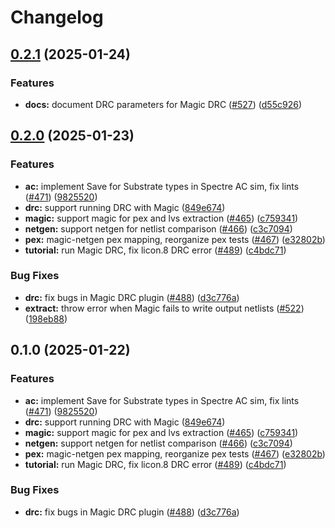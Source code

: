 # Changelog

## [0.2.1](https://github.com/ucb-substrate/substrate2/compare/magic-v0.2.0...magic-v0.2.1) (2025-01-24)


### Features

* **docs:** document DRC parameters for Magic DRC ([#527](https://github.com/ucb-substrate/substrate2/issues/527)) ([d55c926](https://github.com/ucb-substrate/substrate2/commit/d55c926d8fbaba720394ab4c69d01e28905bc1b9))

## [0.2.0](https://github.com/ucb-substrate/substrate2/compare/magic-v0.1.0...magic-v0.2.0) (2025-01-23)


### Features

* **ac:** implement Save for Substrate types in Spectre AC sim, fix lints ([#471](https://github.com/ucb-substrate/substrate2/issues/471)) ([9825520](https://github.com/ucb-substrate/substrate2/commit/98255207569cc00bd9ddc35419c2df1e48f1999c))
* **drc:** support running DRC with Magic ([849e674](https://github.com/ucb-substrate/substrate2/commit/849e674ebee9782a301069031e7473896eb8d2a5))
* **magic:** support magic for pex and lvs extraction ([#465](https://github.com/ucb-substrate/substrate2/issues/465)) ([c759341](https://github.com/ucb-substrate/substrate2/commit/c759341f065cf1e8aca8c4552a214391a7149cbf))
* **netgen:** support netgen for netlist comparison ([#466](https://github.com/ucb-substrate/substrate2/issues/466)) ([c3c7094](https://github.com/ucb-substrate/substrate2/commit/c3c70949de5df4ae4c08d63f2c01ed85c6e0b7fa))
* **pex:** magic-netgen pex mapping, reorganize pex tests ([#467](https://github.com/ucb-substrate/substrate2/issues/467)) ([e32802b](https://github.com/ucb-substrate/substrate2/commit/e32802bfc567f3dea50cc86b11576f7d6863fac2))
* **tutorial:** run Magic DRC, fix licon.8 DRC error ([#489](https://github.com/ucb-substrate/substrate2/issues/489)) ([c4bdc71](https://github.com/ucb-substrate/substrate2/commit/c4bdc7147abce19d023cf76be96426d58d4ed328))


### Bug Fixes

* **drc:** fix bugs in Magic DRC plugin ([#488](https://github.com/ucb-substrate/substrate2/issues/488)) ([d3c776a](https://github.com/ucb-substrate/substrate2/commit/d3c776a6bdd5e6301ed4a841239b0aed06bb2ab3))
* **extract:** throw error when Magic fails to write output netlists ([#522](https://github.com/ucb-substrate/substrate2/issues/522)) ([198eb88](https://github.com/ucb-substrate/substrate2/commit/198eb88ce83db53c72f32b38a419b2d888c177f8))

## 0.1.0 (2025-01-22)


### Features

* **ac:** implement Save for Substrate types in Spectre AC sim, fix lints ([#471](https://github.com/ucb-substrate/substrate2/issues/471)) ([9825520](https://github.com/ucb-substrate/substrate2/commit/98255207569cc00bd9ddc35419c2df1e48f1999c))
* **drc:** support running DRC with Magic ([849e674](https://github.com/ucb-substrate/substrate2/commit/849e674ebee9782a301069031e7473896eb8d2a5))
* **magic:** support magic for pex and lvs extraction ([#465](https://github.com/ucb-substrate/substrate2/issues/465)) ([c759341](https://github.com/ucb-substrate/substrate2/commit/c759341f065cf1e8aca8c4552a214391a7149cbf))
* **netgen:** support netgen for netlist comparison ([#466](https://github.com/ucb-substrate/substrate2/issues/466)) ([c3c7094](https://github.com/ucb-substrate/substrate2/commit/c3c70949de5df4ae4c08d63f2c01ed85c6e0b7fa))
* **pex:** magic-netgen pex mapping, reorganize pex tests ([#467](https://github.com/ucb-substrate/substrate2/issues/467)) ([e32802b](https://github.com/ucb-substrate/substrate2/commit/e32802bfc567f3dea50cc86b11576f7d6863fac2))
* **tutorial:** run Magic DRC, fix licon.8 DRC error ([#489](https://github.com/ucb-substrate/substrate2/issues/489)) ([c4bdc71](https://github.com/ucb-substrate/substrate2/commit/c4bdc7147abce19d023cf76be96426d58d4ed328))


### Bug Fixes

* **drc:** fix bugs in Magic DRC plugin ([#488](https://github.com/ucb-substrate/substrate2/issues/488)) ([d3c776a](https://github.com/ucb-substrate/substrate2/commit/d3c776a6bdd5e6301ed4a841239b0aed06bb2ab3))
